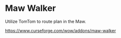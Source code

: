 # Maw Walker
Utilize TomTom to route plan in the Maw.

https://www.curseforge.com/wow/addons/maw-walker